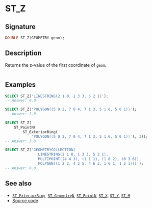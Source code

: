 # ST_Z

## Signature

```sql
DOUBLE ST_Z(GEOMETRY geom);
```

## Description

Returns the z-value of the first coordinate of `geom`.

```{include} sfs-1-2-1.md
```

## Examples

```sql
SELECT ST_Z('LINESTRING(2 1 0, 1 3 3, 5 2 1)');
-- Answer: 0.0
```

```sql
SELECT ST_Z('POLYGON((5 0 2, 7 0 4, 7 1 3, 5 1 6, 5 0 1))');
-- Answer: 2.0
```

```sql
SELECT ST_Z(
    ST_PointN(
        ST_ExteriorRing(
            'POLYGON((5 0 2, 7 0 4, 7 1 3, 5 1 6, 5 0 1))'), 3));
-- Answer: 3.0
```

```sql
SELECT ST_Z('GEOMETRYCOLLECTION(
               LINESTRING(2 1 0, 1 3 3, 5 2 1),
               MULTIPOINT((4 4 3), (1 1 1), (1 0 2), (0 3 6)),
               POLYGON((1 2 2, 4 2 5, 4 6 3, 1 6 1, 1 2 1)))');
-- Answer: 0.0
```

## See also

* [`ST_ExteriorRing`](../ST_ExteriorRing),
  [`ST_GeometryN`](../ST_GeometryN),
  [`ST_PointN`](../ST_PointN),
  [`ST_X`](../ST_X), [`ST_Y`](../ST_Y), [`ST_M`](../ST_M)
* <a href="https://github.com/orbisgis/h2gis/blob/master/h2gis-functions/src/main/java/org/h2gis/functions/spatial/properties/ST_Z.java" target="_blank">Source code</a>
